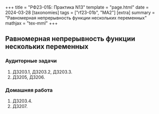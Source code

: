 +++
title = "РФ23-01Б: Практика N13"
template = "page.html"
date = 2024-03-28
[taxonomies]
tags = ["rf23-01b", "MA2"]
[extra]
summary = "Равномерная непрерывность функции нескольких переменных"
mathjax = "tex-mml"
+++

<!-- more -->
## Равномерная непрерывность функции нескольких переменных

### Аудиторные задачи

1. Д3203.1, Д3203.2, Д3203.3.
2. Д3205, Д3206.

### Домашняя работа

1. Д3203.4.
2. Д3207.